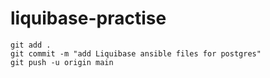 # liquibase-practise


```
git add .
git commit -m "add Liquibase ansible files for postgres"
git push -u origin main
```